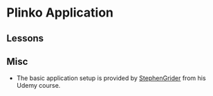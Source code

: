 # Plinko Application

## Lessons

## Misc

- The basic application setup is provided by [StephenGrider](https://github.com/StephenGrider/MLKits/tree/master/plinko) from his Udemy course.
